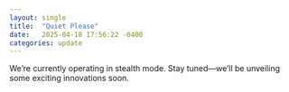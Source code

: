 ```yaml
---
layout: single
title:  "Quiet Please"
date:   2025-04-18 17:56:22 -0400
categories: update
---
```

We’re currently operating in stealth mode. Stay tuned—we’ll be unveiling some exciting innovations soon.


